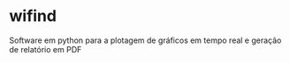 # wifind
Software em python para a plotagem de gráficos em tempo real e geração de relatório em PDF
